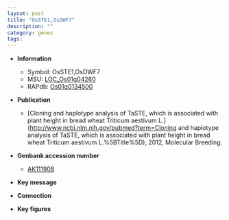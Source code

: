 ```yaml
---
layout: post
title: "OsSTE1,OsDWF7"
description: ""
category: genes
tags: 
---
```


* **Information**  
    + Symbol: OsSTE1,OsDWF7  
    + MSU: [LOC_Os01g04260](http://rice.plantbiology.msu.edu/cgi-bin/ORF_infopage.cgi?orf=LOC_Os01g04260)  
    + RAPdb: [Os01g0134500](http://rapdb.dna.affrc.go.jp/viewer/gbrowse_details/irgsp1?name=Os01g0134500)  

* **Publication**  
    + [Cloning and haplotype analysis of TaSTE, which is associated with plant height in bread wheat Triticum aestivum L.](http://www.ncbi.nlm.nih.gov/pubmed?term=Cloning and haplotype analysis of TaSTE, which is associated with plant height in bread wheat Triticum aestivum L.%5BTitle%5D), 2012, Molecular Breeding.

* **Genbank accession number**  
    + [AK111908](http://www.ncbi.nlm.nih.gov/nuccore/AK111908)

* **Key message**  

* **Connection**  

* **Key figures**  


